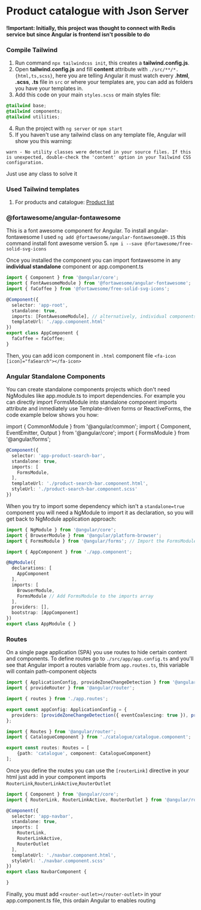 #   Product catalogue with Json Server

####  !Important: Initially, this project was thought to connect with Redis service but since Angular is frontend isn't possible to do

###     Compile Tailwind
1. Run command `npx tailwindcss init`, this creates a **tailwind.config.js**. 
2. Open **tailwind.config.js** and fill **content** attribute with `./src/**/*.{html,ts,scss}`, here you are telling Angular it must watch every __.html__, __.scss__, __.ts__ file in `src` or where your templates are, you can add as folders you have your templates in.
3. Add this code on your main `styles.scss` or main styles file:
~~~css
@tailwind base;
@tailwind components;
@tailwind utilities;
~~~
4. Run the project with `ng server` or `npm start`
5. If you haven't use any tailwind class on any template file, Angular will show you this warning:
~~~shell
warn - No utility classes were detected in your source files. If this is unexpected, double-check the 'content' option in your Tailwind CSS configuration.
~~~
Just use any class to solve it

###     Used Tailwind templates

1. For products and catalogue: [Product list](https://tailwindui.com/components/ecommerce/components/product-lists)

###     @fortawesome/angular-fontawesome
This is a font awesome component for Angular. To install angular-fontawesome I used `ng add @fortawesome/angular-fontawesome@0.15` this command install font awesome version 5. `npm i --save @fortawesome/free-solid-svg-icons`

Once you installed the component you
can import fontawesome in any **individual standalone** component or app.component.ts 
~~~ts
import { Component } from '@angular/core';
import { FontAwesomeModule } from '@fortawesome/angular-fontawesome';
import { faCoffee } from '@fortawesome/free-solid-svg-icons';

@Component({
  selector: 'app-root',
  standalone: true,
  imports: [FontAwesomeModule], // alternatively, individual components can be imported
  templateUrl: './app.component.html'
})
export class AppComponent {
  faCoffee = faCoffee;
}
~~~
Then, you can add icon component in `.html` component file `<fa-icon [icon]="faSearch"></fa-icon>`


###     Angular Standalone Components

You can create standalone components projects which don't need NgModules like app.module.ts to import dependencies. For example you can directly import
FormsModule into standalone component imports attribute and inmediately use Template-driven forms or ReactiveForms, the code example below shows you how:

import { CommonModule } from '@angular/common';
import { Component, EventEmitter, Output } from '@angular/core';
import { FormsModule } from '@angular/forms';
~~~ts
@Component({
  selector: 'app-product-search-bar',
  standalone: true,
  imports: [
    FormsModule,
  ],
  templateUrl: './product-search-bar.component.html',
  styleUrl: './product-search-bar.component.scss'
})
~~~

When you try to import some dependency which isn't a `standalone=true` component you will need a NgModule to import it as declaration, so you will get back
to NgModule application approach:
~~~ts
import { NgModule } from '@angular/core';
import { BrowserModule } from '@angular/platform-browser';
import { FormsModule } from '@angular/forms'; // Import the FormsModule

import { AppComponent } from './app.component';

@NgModule({
  declarations: [
    AppComponent
  ],
  imports: [
    BrowserModule,
    FormsModule // Add FormsModule to the imports array
  ],
  providers: [],
  bootstrap: [AppComponent]
})
export class AppModule { }
~~~

###   Routes

On a single page application (SPA) you use routes to hide certain content and components. To define routes
go to `./src/app/app.config.ts` and you'll see that Angular import a routes variable from `app.routes.ts`, this variable will contain path-component objects

~~~ts
import { ApplicationConfig, provideZoneChangeDetection } from '@angular/core';
import { provideRouter } from '@angular/router';

import { routes } from './app.routes';

export const appConfig: ApplicationConfig = {
  providers: [provideZoneChangeDetection({ eventCoalescing: true }), provideRouter(routes)]
};

~~~

~~~ts
import { Routes } from '@angular/router';
import { CatalogueComponent } from './catalogue/catalogue.component';

export const routes: Routes = [
    {path: 'catalogue', component: CatalogueComponent}
];
~~~

Once you define the routes you can use the `[routerLink]` directive in your html just add in your component imports `RouterLink`,`RouterLinkActive`,`RouterOutlet`


~~~ts
import { Component } from '@angular/core';
import { RouterLink, RouterLinkActive, RouterOutlet } from '@angular/router';

@Component({
  selector: 'app-navbar',
  standalone: true,
  imports: [
    RouterLink,
    RouterLinkActive,
    RouterOutlet
  ],
  templateUrl: './navbar.component.html',
  styleUrl: './navbar.component.scss'
})
export class NavbarComponent {

}
~~~

Finally, you must add `<router-outlet></router-outlet>` in your app.component.ts file, this ordain Angular to enables routing